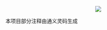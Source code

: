 
<div align=center><img src="https://github.com/zarttic/bitcask/assets/76742505/a36aaad5-5fd3-4f27-acf7-dd0d27149842"></div>

[//]: # (![image]&#40;https://github.com/zarttic/bitcask/assets/76742505/a36aaad5-5fd3-4f27-acf7-dd0d27149842 #pic_center&#41;)

本项目部分注释由通义灵码生成
